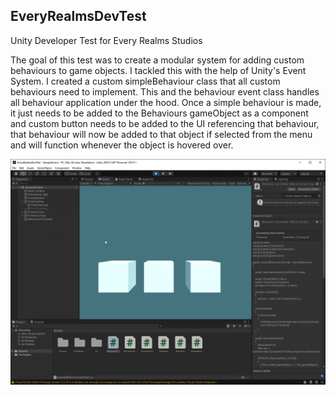 ## EveryRealmsDevTest

Unity Developer Test for Every Realms Studios

The goal of this test was to create a modular system for adding custom behaviours to game objects. I tackled this with the help of Unity's Event System.
I created a custom simpleBehaviour class that all custom behaviours need to implement. This and the behaviour event class
handles all behaviour application under the hood. Once a simple behaviour is made, it just needs to be added to the Behaviours gameObject as a
component and custom button needs to be added to the UI referencing that behaviour, that behaviour will now be added to that object if selected
from the menu and will function whenever the object is hovered over.

![](Demo.gif)

